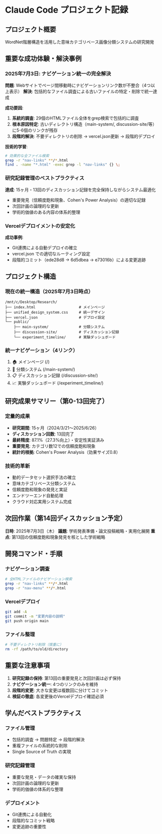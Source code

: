 # Claude Code プロジェクト記録

## プロジェクト概要
WordNet階層構造を活用した意味カテゴリベース画像分類システムの研究開発

## 重要な成功体験・解決事例

### 2025年7月3日: ナビゲーション統一の完全解決
**問題**: Webサイトでページ間移動時にナビゲーションリンク数が不整合（4つ以上表示）
**解決**: 包括的なファイル調査による古いファイルの特定・削除で統一達成

**成功要因**:
1. **系統的調査**: 29個のHTMLファイル全体をgrep検索で包括的に調査
2. **根本原因特定**: 古いディレクトリ構造（main-system/, discussion-site/等）に5-6個のリンクが残存
3. **段階的解決**: 不要ディレクトリの削除 → vercel.json更新 → 段階的デプロイ

**技術的学習**:
```bash
# 効果的な全ファイル検索
grep -r "nav-links" **/*.html
find . -name "*.html" -exec grep -l "nav-links" {} \;
```

### 研究記録管理のベストプラクティス
**達成**: 15ヶ月・13回のディスカッション記録を完全保持しながらシステム最適化
- 重要発見（信頼度飽和現象、Cohen's Power Analysis）の適切な記録
- 次回計画の論理的な更新
- 学術的価値のある内容の体系的整理

### Vercelデプロイメントの安定化
**成功事例**: 
- Git連携による自動デプロイの確立
- vercel.json での適切なルーティング設定
- 段階的コミット（ede28d8 -> 6d5dbea -> e73016b）による変更追跡

## プロジェクト構造

### 現在の統一構造（2025年7月3日時点）
```
/mnt/c/Desktop/Research/
├── index.html                    # メインページ
├── unified_design_system.css     # 統一デザイン
├── vercel.json                   # デプロイ設定
└── public/
    ├── main-system/              # 分類システム  
    ├── discussion-site/          # ディスカッション記録
    └── experiment_timeline/      # 実験ダッシュボード
```

### 統一ナビゲーション（4リンク）
1. 🏠 メインページ (/)
2. 🎯 分類システム (/main-system/)  
3. 📋 ディスカッション記録 (/discussion-site/)
4. 📈 実験ダッシュボード (/experiment_timeline/)

## 研究成果サマリー（第0-13回完了）

### 定量的成果
- **研究期間**: 15ヶ月（2024/3/21～2025/6/26）
- **ディスカッション回数**: 13回完了
- **最終精度**: 87.1%（27.3%向上）・安定性実証済み
- **重要発見**: カテゴリ数12での信頼度飽和現象
- **統計的根拠**: Cohen's Power Analysis（効果サイズ0.8）

### 技術的革新
- 動的データセット選択手法の確立
- 意味カテゴリベース分類システム
- 信頼度飽和現象の発見と実証
- エンドツーエンド自動処理
- クラウド対応実用システム完成

## 次回作業（第14回ディスカッション予定）
**日時**: 2025年7月3日（木）
**議題**: 学術発表準備・論文投稿戦略・実用化展開
**重点**: 第13回の信頼度飽和現象発見を核とした学術戦略

## 開発コマンド・手順

### ナビゲーション調査
```bash
# 全HTMLファイルのナビゲーション検索
grep -r "nav-links" **/*.html
grep -r "nav-menu" **/*.html
```

### Vercelデプロイ
```bash
git add -A
git commit -m "変更内容の説明"
git push origin main
```

### ファイル整理
```bash
# 不要ディレクトリ削除（慎重に）
rm -rf /path/to/old/directory
```

## 重要な注意事項

1. **研究記録の保持**: 第13回の重要発見と次回計画は必ず保持
2. **ナビゲーション統一**: 4つのリンクのみを維持
3. **段階的変更**: 大きな変更は複数回に分けてコミット
4. **検証の徹底**: 各変更後のVercelデプロイ確認必須

## 学んだベストプラクティス

### ファイル管理
- 包括的調査 → 問題特定 → 段階的解決
- 重複ファイルの系統的な削除
- Single Source of Truth の実現

### 研究記録管理  
- 重要な発見・データの確実な保持
- 次回計画の論理的な更新
- 学術的価値の体系的な整理

### デプロイメント
- Git連携による自動化
- 段階的なコミット戦略
- 変更追跡の重要性